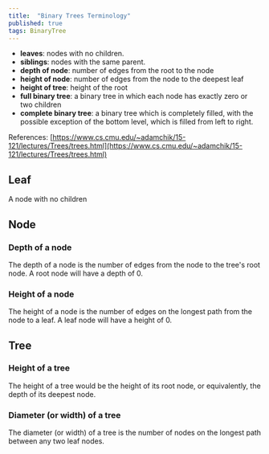 ```yaml
---
title:  "Binary Trees Terminology"
published: true
tags: BinaryTree
---
```


- **leaves**: nodes with no children.
- **siblings**: nodes with the same parent.
- **depth of node**: number of edges from the root to the node
- **height of node**: number of edges from the node to the deepest leaf
- **height of tree**: height of the root
- **full binary tree**: a binary tree in which each node has exactly zero or two children
- **complete binary tree**: a binary tree which is completely filled, with the possible
  exception of the bottom level, which is filled from left to right.

References: [https://www.cs.cmu.edu/~adamchik/15-121/lectures/Trees/trees.html](https://www.cs.cmu.edu/~adamchik/15-121/lectures/Trees/trees.html)

## Leaf

A node with no children

## Node

### Depth of a node

The depth of a node is the number of edges from the node to the
tree's root node. A root node will have a depth of 0.

### Height of a node

The height of a node is the number of edges on the longest path from
the node to a leaf. A leaf node will have a height of 0.

## Tree

### Height of a tree

The height of a tree would be the height of its root node, or equivalently, the depth of its deepest node.

### Diameter (or width) of a tree

The diameter (or width) of a tree is the number of nodes on the longest path between any two leaf nodes.
